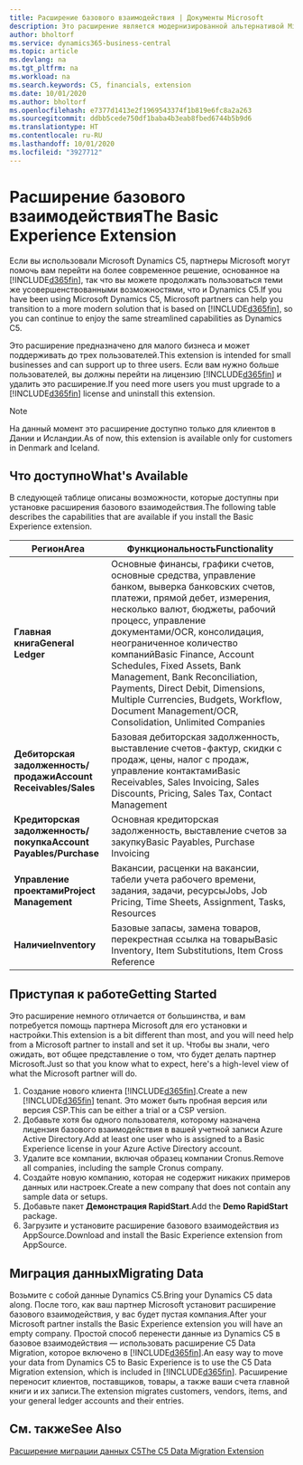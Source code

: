 ```yaml
---
title: Расширение базового взаимодействия | Документы Microsoft
description: Это расширение является модернизированной альтернативой Microsoft Dynamics C5.
author: bholtorf
ms.service: dynamics365-business-central
ms.topic: article
ms.devlang: na
ms.tgt_pltfrm: na
ms.workload: na
ms.search.keywords: C5, financials, extension
ms.date: 10/01/2020
ms.author: bholtorf
ms.openlocfilehash: e7377d1413e2f1969543374f1b819e6fc8a2a263
ms.sourcegitcommit: ddbb5cede750df1baba4b3eab8fbed6744b5b9d6
ms.translationtype: HT
ms.contentlocale: ru-RU
ms.lasthandoff: 10/01/2020
ms.locfileid: "3927712"
---
```

# <a name="the-basic-experience-extension"></a><span data-ttu-id="47966-103">Расширение базового взаимодействия</span><span class="sxs-lookup"><span data-stu-id="47966-103">The Basic Experience Extension</span></span>
<span data-ttu-id="47966-104">Если вы использовали Microsoft Dynamics C5, партнеры Microsoft могут помочь вам перейти на более современное решение, основанное на [!INCLUDE[d365fin](includes/d365fin_md.md)], так что вы можете продолжать пользоваться теми же усовершенствованными возможностями, что и Dynamics C5.</span><span class="sxs-lookup"><span data-stu-id="47966-104">If you have been using Microsoft Dynamics C5, Microsoft partners can help you transition to a more modern solution that is based on [!INCLUDE[d365fin](includes/d365fin_md.md)], so you can continue to enjoy the same streamlined capabilities as Dynamics C5.</span></span>

<span data-ttu-id="47966-105">Это расширение предназначено для малого бизнеса и может поддерживать до трех пользователей.</span><span class="sxs-lookup"><span data-stu-id="47966-105">This extension is intended for small businesses and can support up to three users.</span></span> <span data-ttu-id="47966-106">Если вам нужно больше пользователей, вы должны перейти на лицензию [!INCLUDE[d365fin](includes/d365fin_md.md)] и удалить это расширение.</span><span class="sxs-lookup"><span data-stu-id="47966-106">If you need more users you must upgrade to a [!INCLUDE[d365fin](includes/d365fin_md.md)] license and uninstall this extension.</span></span>

> [!NOTE]
> <span data-ttu-id="47966-107">На данный момент это расширение доступно только для клиентов в Дании и Исландии.</span><span class="sxs-lookup"><span data-stu-id="47966-107">As of now, this extension is available only for customers in Denmark and Iceland.</span></span> 

## <a name="whats-available"></a><span data-ttu-id="47966-108">Что доступно</span><span class="sxs-lookup"><span data-stu-id="47966-108">What's Available</span></span>
<span data-ttu-id="47966-109">В следующей таблице описаны возможности, которые доступны при установке расширения базового взаимодействия.</span><span class="sxs-lookup"><span data-stu-id="47966-109">The following table describes the capabilities that are available if you install the Basic Experience extension.</span></span>

|<span data-ttu-id="47966-110">Регион</span><span class="sxs-lookup"><span data-stu-id="47966-110">Area</span></span>  |<span data-ttu-id="47966-111">Функциональность</span><span class="sxs-lookup"><span data-stu-id="47966-111">Functionality</span></span>  |
|---------|---------|
|<span data-ttu-id="47966-112">**Главная книга**</span><span class="sxs-lookup"><span data-stu-id="47966-112">**General Ledger**</span></span> |<span data-ttu-id="47966-113">Основные финансы, графики счетов, основные средства, управление банком, выверка банковских счетов, платежи, прямой дебет, измерения, несколько валют, бюджеты, рабочий процесс, управление документами/OCR, консолидация, неограниченное количество компаний</span><span class="sxs-lookup"><span data-stu-id="47966-113">Basic Finance, Account Schedules, Fixed Assets, Bank Management, Bank Reconciliation, Payments, Direct Debit, Dimensions, Multiple Currencies, Budgets, Workflow, Document Management/OCR, Consolidation, Unlimited Companies</span></span>|
|<span data-ttu-id="47966-114">**Дебиторская задолженность/продажи**</span><span class="sxs-lookup"><span data-stu-id="47966-114">**Account Receivables/Sales**</span></span> |<span data-ttu-id="47966-115">Базовая дебиторская задолженность, выставление счетов-фактур, скидки с продаж, цены, налог с продаж, управление контактами</span><span class="sxs-lookup"><span data-stu-id="47966-115">Basic Receivables, Sales Invoicing, Sales Discounts, Pricing, Sales Tax, Contact Management</span></span> |
|<span data-ttu-id="47966-116">**Кредиторская задолженность/покупка**</span><span class="sxs-lookup"><span data-stu-id="47966-116">**Account Payables/Purchase**</span></span> |<span data-ttu-id="47966-117">Основная кредиторская задолженность, выставление счетов за закупку</span><span class="sxs-lookup"><span data-stu-id="47966-117">Basic Payables, Purchase Invoicing</span></span> |
|<span data-ttu-id="47966-118">**Управление проектами**</span><span class="sxs-lookup"><span data-stu-id="47966-118">**Project Management**</span></span> |<span data-ttu-id="47966-119">Вакансии, расценки на вакансии, табели учета рабочего времени, задания, задачи, ресурсы</span><span class="sxs-lookup"><span data-stu-id="47966-119">Jobs, Job Pricing, Time Sheets, Assignment, Tasks, Resources</span></span> |
|<span data-ttu-id="47966-120">**Наличие**</span><span class="sxs-lookup"><span data-stu-id="47966-120">**Inventory**</span></span> |<span data-ttu-id="47966-121">Базовые запасы, замена товаров, перекрестная ссылка на товары</span><span class="sxs-lookup"><span data-stu-id="47966-121">Basic Inventory, Item Substitutions, Item Cross Reference</span></span> |

## <a name="getting-started"></a><span data-ttu-id="47966-122">Приступая к работе</span><span class="sxs-lookup"><span data-stu-id="47966-122">Getting Started</span></span>
<span data-ttu-id="47966-123">Это расширение немного отличается от большинства, и вам потребуется помощь партнера Microsoft для его установки и настройки.</span><span class="sxs-lookup"><span data-stu-id="47966-123">This extension is a bit different than most, and you will need help from a Microsoft partner to install and set it up.</span></span> <span data-ttu-id="47966-124">Чтобы вы знали, чего ожидать, вот общее представление о том, что будет делать партнер Microsoft.</span><span class="sxs-lookup"><span data-stu-id="47966-124">Just so that you know what to expect, here's a high-level view of what the Microsoft partner will do.</span></span>

1. <span data-ttu-id="47966-125">Создание нового клиента [!INCLUDE[d365fin](includes/d365fin_md.md)].</span><span class="sxs-lookup"><span data-stu-id="47966-125">Create a new [!INCLUDE[d365fin](includes/d365fin_md.md)] tenant.</span></span> <span data-ttu-id="47966-126">Это может быть пробная версия или версия CSP.</span><span class="sxs-lookup"><span data-stu-id="47966-126">This can be either a trial or a CSP version.</span></span>
2. <span data-ttu-id="47966-127">Добавьте хотя бы одного пользователя, которому назначена лицензия базового взаимодействия в вашей учетной записи Azure Active Directory.</span><span class="sxs-lookup"><span data-stu-id="47966-127">Add at least one user who is assigned to a Basic Experience license in your Azure Active Directory account.</span></span>
3. <span data-ttu-id="47966-128">Удалите все компании, включая образец компании Cronus.</span><span class="sxs-lookup"><span data-stu-id="47966-128">Remove all companies, including the sample Cronus company.</span></span>
4. <span data-ttu-id="47966-129">Создайте новую компанию, которая не содержит никаких примеров данных или настроек.</span><span class="sxs-lookup"><span data-stu-id="47966-129">Create a new company that does not contain any sample data or setups.</span></span>
5. <span data-ttu-id="47966-130">Добавьте пакет **Демонстрация RapidStart**.</span><span class="sxs-lookup"><span data-stu-id="47966-130">Add the **Demo RapidStart** package.</span></span> <!--what does the pockage contain?-->
6. <span data-ttu-id="47966-131">Загрузите и установите расширение базового взаимодействия из AppSource.</span><span class="sxs-lookup"><span data-stu-id="47966-131">Download and install the Basic Experience extension from AppSource.</span></span>

## <a name="migrating-data"></a><span data-ttu-id="47966-132">Миграция данных</span><span class="sxs-lookup"><span data-stu-id="47966-132">Migrating Data</span></span>
<span data-ttu-id="47966-133">Возьмите с собой данные Dynamics C5.</span><span class="sxs-lookup"><span data-stu-id="47966-133">Bring your Dynamics C5 data along.</span></span> <span data-ttu-id="47966-134">После того, как ваш партнер Microsoft установит расширение базового взаимодействия, у вас будет пустая компания.</span><span class="sxs-lookup"><span data-stu-id="47966-134">After your Microsoft partner installs the Basic Experience extension you will have an empty company.</span></span> <span data-ttu-id="47966-135">Простой способ перенести данные из Dynamics C5 в базовое взаимодействия — использовать расширение C5 Data Migration, которое включено в [!INCLUDE[d365fin](includes/d365fin_md.md)].</span><span class="sxs-lookup"><span data-stu-id="47966-135">An easy way to move your data from Dynamics C5 to Basic Experience is to use the C5 Data Migration extension, which is included in [!INCLUDE[d365fin](includes/d365fin_md.md)].</span></span> <span data-ttu-id="47966-136">Расширение переносит клиентов, поставщиков, товары, а также ваши счета главной книги и их записи.</span><span class="sxs-lookup"><span data-stu-id="47966-136">The extension migrates customers, vendors, items, and your general ledger accounts and their entries.</span></span>

## <a name="see-also"></a><span data-ttu-id="47966-137">См. также</span><span class="sxs-lookup"><span data-stu-id="47966-137">See Also</span></span>
[<span data-ttu-id="47966-138">Расширение миграции данных C5</span><span class="sxs-lookup"><span data-stu-id="47966-138">The C5 Data Migration Extension</span></span>](ui-extensions-c5-data-migration.md)